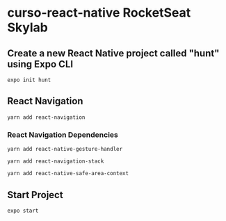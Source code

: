 
# curso-react-native RocketSeat Skylab

## Create a new React Native project called "hunt" using Expo CLI
```
expo init hunt
```

## React Navigation
```
yarn add react-navigation
```

### React Navigation Dependencies
```
yarn add react-native-gesture-handler
```
```
yarn add react-navigation-stack
```
```
yarn add react-native-safe-area-context
```

## Start Project
```
expo start
```